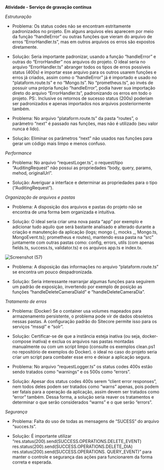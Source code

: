 **Atividade - Serviço de gravação contínua**

*Estruturação*

- Problema: Os status codes não se encontram estritamente padronizados no projeto. Em alguns arquivos eles aparecem por meio da função “handleError” ou outras funções
que vieram do arquivo de erros “ErrorHandler.ts”, mas em outros arquivos os erros são expostos diretamente.

- Solução: Seria importante padronizar, usando a função “handleError” e outras do “ErrorHandler” nos arquivos do projeto. O ideal seria no arquivo “ErrorHandler.ts”
abranger todos os tipos de erros possíveis status (400s) e importar esse arquivo para os outros usarem funções e erros já criados, assim como o “handleError” já é 
importado e usado no “plataform.route.ts”  e no “Mongo.ts”. No “prometheus.ts”, ao invés de possuir uma própria função “handleError”, podia haver sua importação direto
do arquivo “ErrorHandler.ts”, padronizando os erros em todo o projeto.
PS:. Inclusive os retornos de sucesso status (200s) poderiam ser padronizados e apenas importados nos arquivos posteriormente também.


- Problema: No arquivo “plataform.route.ts” da pasta “routes”, o parâmetro “next” é passado nas funções, mas não é utilizado (seu valor nunca é lido).

- Solução: Eliminar os parâmetros “next” não usados nas funções para gerar um código mais limpo e menos confuso.



*Performance*

- Problema: No arquivo “requestLoger.ts”, o request/tipo “AuditingRequest” não possui as propriedades “body, query, params, mehod, originalUrl”.

- Solução: Averiguar a interface e determinar as propriedades para o tipo (“AuditingRequest”).



*Organização de arquivos e pastas*

- Problema: A disposição dos arquivos e pastas do projeto não se encontra de uma forma bem organizada e intuitiva.

- Solução: O ideal seria criar uma nova pasta “app” por exemplo e adicionar tudo aquilo que será bastante analisado e alterado durante a criação e manutenção da
aplicação (logs; mongo {_ mocks _, Mongo.ts, MongoEvent.ts}; prometheus e routes), mantendo essa pasta na “src” juntamente com outras pastas como: config, errors,
utils (com apenas fields.ts, success.ts, validator.ts) e os arquivos app.ts e index.tx.

![Screenshot (57)](https://user-images.githubusercontent.com/90017824/224119038-fcc0c9a6-0724-4f47-91f7-9ea718a68834.png)


- Problema: A disposição das informações no arquivo “plataform.route.ts” se encontra um pouco despadronizada.

- Solução: Seria interessante rearranjar algumas funções para seguirem um padrão de exposição, invertendo por exemplo de posição as funções “handleDeleteCameraDiaId”
e “handleDeleteCameraDia”.



*Tratamento de erros*

- Problema: (Docker) Se o container usa volumes mapeados para armazenamento persistente, o problema pode vir de dados obsoletos nessas pastas. A configuração padrão
do Sitecore permite isso para os serviços “mssql” e “solr”.

- Solução: Certificar-se de que a instância esteja inativa (ou seja, docker-compose inativa) e exclua os arquivos nas pastas montadas manualmente ou com um script 
limpo (consulte os exemplos clean.ps1 no repositório de exemplos do Docker). o ideal no caso do projeto seria criar um script para combater esse erro e deixar a 
aplicação segura.


- Problema: No arquivo “requestLogger.ts” os status codes 400s estão sendo tratados como “warnings” e os 500s como “errors”.

- Solução: Apesar dos status codes 400s serem “client error responses”, nem todos deles podem ser tratados como “warns” apenas, pois podem ser fatais para a operação
da aplicação, assim devem ser tratados como “error” também. Dessa forma, a solução seria reaver os tratamentos e determinar o que serão considerados “warns” e o que 
serão “errors”.



*Segurança*

- Problema: Falta do uso de todas as mensagens de “SUCESS” do arquivo “succes.ts”.

- Solução: É importante utilizar
    “res.status(200).send(SUCCESS.OPERATIONS.DELETE_EVENT)
     res.status(200).send(SUCCESS.OPERATIONS.DELETE_DIA)
     res.status(200).send(SUCCESS.OPERATIONS.	QUERY_EVENT)”
para manter o controle e segurança das ações para funcionarem da forma correta e esperada.
